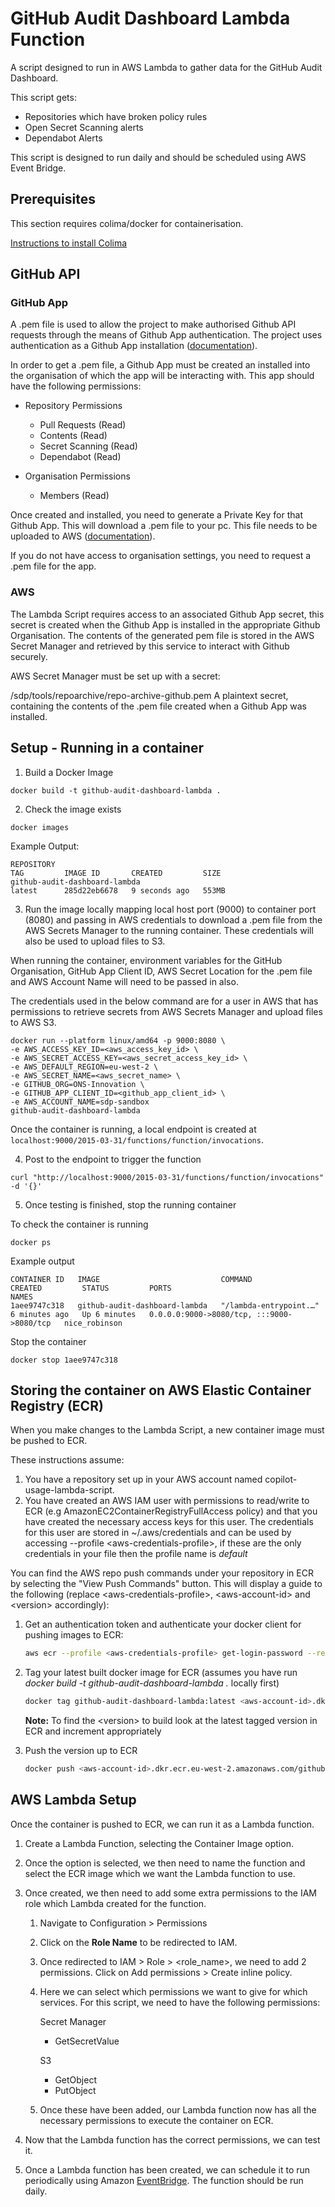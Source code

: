 # GitHub Audit Dashboard Lambda Function
A script designed to run in AWS Lambda to gather data for the GitHub Audit Dashboard.

This script gets:
- Repositories which have broken policy rules
- Open Secret Scanning alerts
- Dependabot Alerts

This script is designed to run daily and should be scheduled using AWS Event Bridge.

## Prerequisites
This section requires colima/docker for containerisation.

[Instructions to install Colima](https://github.com/abiosoft/colima/blob/main/README.md)

## GitHub API
### GitHub App
A .pem file is used to allow the project to make authorised Github API requests through the means of Github App authentication.
The project uses authentication as a Github App installation ([documentation](https://docs.github.com/en/apps/creating-github-apps/authenticating-with-a-github-app/authenticating-as-a-github-app-installation)).

In order to get a .pem file, a Github App must be created an installed into the organisation of which the app will be interacting with.
This app should have the following permissions:

- Repository Permissions
    - Pull Requests (Read)
    - Contents (Read)
    - Secret Scanning (Read)
    - Dependabot (Read)

- Organisation Permissions
    - Members (Read)

Once created and installed, you need to generate a Private Key for that Github App. This will download a .pem file to your pc.
This file needs to be uploaded to AWS ([documentation](https://docs.github.com/en/apps/creating-github-apps/authenticating-with-a-github-app/managing-private-keys-for-github-apps)).

If you do not have access to organisation settings, you need to request a .pem file for the app.

### AWS
The Lambda Script requires access to an associated Github App secret, this secret is created when the Github App is installed in the appropriate Github Organisation. The contents of the generated pem file is stored in the AWS Secret Manager and retrieved by this service to interact with Github securely.

AWS Secret Manager must be set up with a secret:

/sdp/tools/repoarchive/repo-archive-github.pem
A plaintext secret, containing the contents of the .pem file created when a Github App was installed.

## Setup - Running in a container
1. Build a Docker Image

```
docker build -t github-audit-dashboard-lambda .
```

2. Check the image exists

```
docker images
```

Example Output:

```
REPOSITORY                                                                 TAG         IMAGE ID       CREATED         SIZE
github-audit-dashboard-lambda                                              latest      285d22eb6678   9 seconds ago   553MB
```

3. Run the image locally mapping local host port (9000) to container port (8080) and passing in AWS credentials to download a .pem file from the AWS Secrets Manager to the running container. These credentials will also be used to upload files to S3.

When running the container, environment variables for the GitHub Organisation, GitHub App Client ID, AWS Secret Location for the .pem file and AWS Account Name will need to be passed in also.

The credentials used in the below command are for a user in AWS that has permissions to retrieve secrets from AWS Secrets Manager and upload files to AWS S3.

```
docker run --platform linux/amd64 -p 9000:8080 \
-e AWS_ACCESS_KEY_ID=<aws_access_key_id> \
-e AWS_SECRET_ACCESS_KEY=<aws_secret_access_key_id> \
-e AWS_DEFAULT_REGION=eu-west-2 \
-e AWS_SECRET_NAME=<aws_secret_name> \
-e GITHUB_ORG=ONS-Innovation \
-e GITHUB_APP_CLIENT_ID=<github_app_client_id> \
-e AWS_ACCOUNT_NAME=sdp-sandbox
github-audit-dashboard-lambda
```

Once the container is running, a local endpoint is created at `localhost:9000/2015-03-31/functions/function/invocations`.

4. Post to the endpoint to trigger the function

```
curl "http://localhost:9000/2015-03-31/functions/function/invocations" -d '{}'
```

5. Once testing is finished, stop the running container

To check the container is running

```
docker ps
```

Example output

```
CONTAINER ID   IMAGE                           COMMAND                  CREATED         STATUS         PORTS                                       NAMES
1aee9747c318   github-audit-dashboard-lambda   "/lambda-entrypoint.…"   6 minutes ago   Up 6 minutes   0.0.0.0:9000->8080/tcp, :::9000->8080/tcp   nice_robinson
```

Stop the container

```
docker stop 1aee9747c318
```

## Storing the container on AWS Elastic Container Registry (ECR)

When you make changes to the Lambda Script, a new container image must be pushed to ECR.

These instructions assume:

1. You have a repository set up in your AWS account named copilot-usage-lambda-script.
2. You have created an AWS IAM user with permissions to read/write to ECR (e.g AmazonEC2ContainerRegistryFullAccess policy) and that you have created the necessary access keys for this user.  The credentials for this user are stored in ~/.aws/credentials and can be used by accessing --profile <aws-credentials-profile\>, if these are the only credentials in your file then the profile name is _default_

You can find the AWS repo push commands under your repository in ECR by selecting the "View Push Commands" button.  This will display a guide to the following (replace <aws-credentials-profile\>, <aws-account-id\> and <version\> accordingly):

1. Get an authentication token and authenticate your docker client for pushing images to ECR:

    ```bash
    aws ecr --profile <aws-credentials-profile> get-login-password --region eu-west-2 | docker login --username AWS --password-stdin <aws-account-id>.dkr.ecr.eu-west-2.amazonaws.com
    ```

2. Tag your latest built docker image for ECR (assumes you have run _docker build -t github-audit-dashboard-lambda ._ locally first)

    ```bash
    docker tag github-audit-dashboard-lambda:latest <aws-account-id>.dkr.ecr.eu-west-2.amazonaws.com/github-audit-dashboard-lambda:<version>
    ```

    **Note:** To find the <version\> to build look at the latest tagged version in ECR and increment appropriately

3. Push the version up to ECR

    ```bash
    docker push <aws-account-id>.dkr.ecr.eu-west-2.amazonaws.com/github-audit-dashboard-lambda:<version>
    ```

## AWS Lambda Setup

Once the container is pushed to ECR, we can run it as a Lambda function.

1. Create a Lambda Function, selecting the Container Image option.
2. Once the option is selected, we then need to name the function and select the ECR image which we want the Lambda function to use.
3. Once created, we then need to add some extra permissions to the IAM role which Lambda created for the function.

    1. Navigate to Configuration > Permissions
    2. Click on the **Role Name** to be redirected to IAM.
    3. Once redirected to IAM > Role > <role_name>, we need to add 2 permissions. Click on Add permissions > Create inline policy.
    4. Here we can select which permissions we want to give for which services. For this script, we need to have the following permissions:
        
        Secret Manager
        - GetSecretValue

        S3 
        - GetObject
        - PutObject

    5. Once these have been added, our Lambda function now has all the necessary permissions to execute the container on ECR.

4. Now that the Lambda function has the correct permissions, we can test it.

5. Once a Lambda function has been created, we can schedule it to run periodically using Amazon [EventBridge](https://aws.amazon.com/eventbridge/). The function should be run daily.